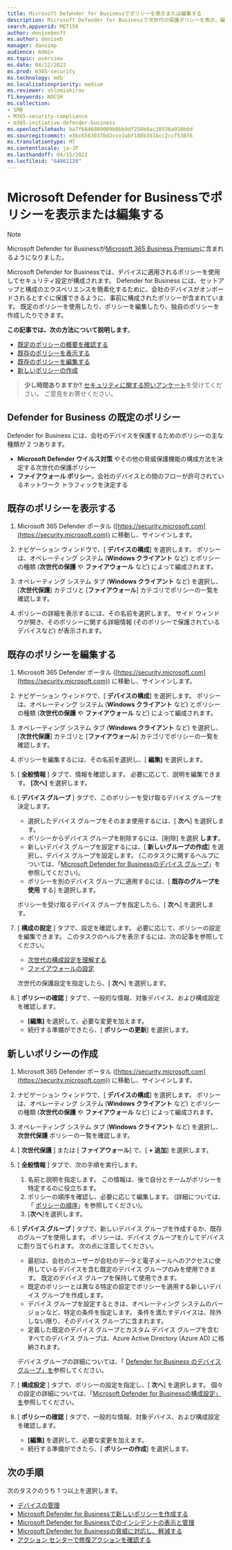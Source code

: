 ```yaml
---
title: Microsoft Defender for Businessでポリシーを表示または編集する
description: Microsoft Defender for Businessで次世代の保護ポリシーを表示、編集、作成、削除する方法について説明します
search.appverid: MET150
author: denisebmsft
ms.author: deniseb
manager: dansimp
audience: Admin
ms.topic: overview
ms.date: 04/12/2022
ms.prod: m365-security
ms.technology: mdb
ms.localizationpriority: medium
ms.reviewer: shlomiakirav
f1.keywords: NOCSH
ms.collection:
- SMB
- M365-security-compliance
- m365-initiative-defender-business
ms.openlocfilehash: ba7f6846809009b8bb9df258b8ac18536a910b6d
ms.sourcegitcommit: e3bc6563037bd2cce2abf108b3d1bcc2ccf538f6
ms.translationtype: MT
ms.contentlocale: ja-JP
ms.lasthandoff: 04/15/2022
ms.locfileid: "64862128"
---
```

# <a name="view-or-edit-policies-in-microsoft-defender-for-business"></a>Microsoft Defender for Businessでポリシーを表示または編集する

> [!NOTE]
> Microsoft Defender for Businessが[Microsoft 365 Business Premium](../../business-premium/index.md)に含まれるようになりました。 

Microsoft Defender for Businessでは、デバイスに適用されるポリシーを使用してセキュリティ設定が構成されます。 Defender for Business には、セットアップと構成のエクスペリエンスを簡素化するために、会社のデバイスがオンボードされるとすぐに保護できるように、事前に構成されたポリシーが含まれています。 既定のポリシーを使用したり、ポリシーを編集したり、独自のポリシーを作成したりできます。

**この記事では、次の方法について説明します**。

- [既定のポリシーの概要を確認する](#default-policies-in-defender-for-business)
- [既存のポリシーを表示する](#view-your-existing-policies)
- [既存のポリシーを編集する](#edit-an-existing-policy)
- [新しいポリシーの作成](#create-a-new-policy)

>
> **少し時間ありますか?**
> <a href="https://microsoft.qualtrics.com/jfe/form/SV_0JPjTPHGEWTQr4y" target="_blank">セキュリティに関する短いアンケート</a>を受けてください。 ご意見をお寄せください。
>

## <a name="default-policies-in-defender-for-business"></a>Defender for Business の既定のポリシー

Defender for Business には、会社のデバイスを保護するためのポリシーの主な種類が 2 つあります。

- **Microsoft Defender ウイルス対策** やその他の脅威保護機能の構成方法を決定する次世代の保護ポリシー
- **ファイアウォール ポリシー**。会社のデバイスとの間のフローが許可されているネットワーク トラフィックを決定する


## <a name="view-your-existing-policies"></a>既存のポリシーを表示する

1. Microsoft 365 Defender ポータル ([https://security.microsoft.com](https://security.microsoft.com)) に移動し、サインインします。 

2. ナビゲーション ウィンドウで、[ **デバイスの構成**] を選択します。 ポリシーは、オペレーティング システム (**Windows クライアント** など) とポリシーの種類 (**次世代の保護** や **ファイアウォール** など) によって編成されます。 

3. オペレーティング システム タブ (**Windows クライアント** など) を選択し、[**次世代保護**] カテゴリと [**ファイアウォール**] カテゴリでポリシーの一覧を確認します。 

4. ポリシーの詳細を表示するには、その名前を選択します。 サイド ウィンドウが開き、そのポリシーに関する詳細情報 (そのポリシーで保護されているデバイスなど) が表示されます。

## <a name="edit-an-existing-policy"></a>既存のポリシーを編集する

1. Microsoft 365 Defender ポータル ([https://security.microsoft.com](https://security.microsoft.com)) に移動し、サインインします。 

2. ナビゲーション ウィンドウで、[ **デバイスの構成**] を選択します。 ポリシーは、オペレーティング システム (**Windows クライアント** など) とポリシーの種類 (**次世代の保護** や **ファイアウォール** など) によって編成されます。 

3. オペレーティング システム タブ (**Windows クライアント** など) を選択し、[**次世代保護**] カテゴリと [**ファイアウォール**] カテゴリでポリシーの一覧を確認します。 

4. ポリシーを編集するには、その名前を選択し、[ **編集]** を選択します。

5. [ **全般情報** ] タブで、情報を確認します。 必要に応じて、説明を編集できます。 **[次へ]** を選択します。

6. [ **デバイス グループ** ] タブで、このポリシーを受け取るデバイス グループを決定します。  

   - 選択したデバイス グループをそのまま使用するには、[ **次へ**] を選択します。
   - ポリシーからデバイス グループを削除するには、[削除] を選択 **します**。
   - 新しいデバイス グループを設定するには、[ **新しいグループの作成**] を選択し、デバイス グループを設定します。 (このタスクに関するヘルプについては、「[Microsoft Defender for Businessのデバイス グループ](mdb-create-edit-device-groups.md)」を参照してください)。
   - ポリシーを別のデバイス グループに適用するには、[ **既存のグループを使用** する] を選択します。

   ポリシーを受け取るデバイス グループを指定したら、[ **次へ**] を選択します。

7. [ **構成の設定** ] タブで、設定を確認します。 必要に応じて、ポリシーの設定を編集できます。 このタスクのヘルプを表示するには、次の記事を参照してください。 

   - [次世代の構成設定を理解する](mdb-next-gen-configuration-settings.md)   
   - [ファイアウォールの設定](mdb-firewall.md)

   次世代の保護設定を指定したら、[ **次へ**] を選択します。

8. [ **ポリシーの確認** ] タブで、一般的な情報、対象デバイス、および構成設定を確認します。 

   - **[編集]** を選択して、必要な変更を加えます。
   - 続行する準備ができたら、[ **ポリシーの更新**] を選択します。

## <a name="create-a-new-policy"></a>新しいポリシーの作成

1. Microsoft 365 Defender ポータル ([https://security.microsoft.com](https://security.microsoft.com)) に移動し、サインインします。 

2. ナビゲーション ウィンドウで、[ **デバイスの構成**] を選択します。 ポリシーは、オペレーティング システム (**Windows クライアント** など) とポリシーの種類 (**次世代の保護** や **ファイアウォール** など) によって編成されます。 

3. オペレーティング システム タブ (**Windows クライアント** など) を選択し、**次世代保護** ポリシーの一覧を確認します。 

4. [ **次世代保護** ] または [ **ファイアウォール**] で、[ **+ 追加**] を選択します。

5. [ **全般情報** ] タブで、次の手順を実行します。

   1. 名前と説明を指定します。 この情報は、後で自分とチームがポリシーを特定するのに役立ちます。
   2. ポリシーの順序を確認し、必要に応じて編集します。 (詳細については、「 [ポリシーの順序](mdb-policy-order.md)」を参照してください)。
   3. [**次へ**]を選択します。 

7. [ **デバイス グループ** ] タブで、新しいデバイス グループを作成するか、既存のグループを使用します。 ポリシーは、デバイス グループを介してデバイスに割り当てられます。 次の点に注意してください。

   - 最初は、会社のユーザーが会社のデータと電子メールへのアクセスに使用しているデバイスを含む既定のデバイス グループのみを使用できます。 既定のデバイス グループを保持して使用できます。
   - 既定のポリシーとは異なる特定の設定でポリシーを適用する新しいデバイス グループを作成します。 
   - デバイス グループを設定するときは、オペレーティング システムのバージョンなど、特定の条件を指定します。 条件を満たすデバイスは、除外しない限り、そのデバイス グループに含まれます。 
   - 定義した既定のデバイス グループとカスタム デバイス グループを含むすべてのデバイス グループは、Azure Active Directory (Azure AD) に格納されます。

   デバイス グループの詳細については、「 [Defender for Business のデバイス グループ」を](mdb-create-edit-device-groups.md)参照してください。

8. [ **構成設定** ] タブで、ポリシーの設定を指定し、[ **次へ**] を選択します。 個々の設定の詳細については、「[Microsoft Defender for Businessの構成設定」を](mdb-next-gen-configuration-settings.md)参照してください。

9. [ **ポリシーの確認** ] タブで、一般的な情報、対象デバイス、および構成設定を確認します。 

   - **[編集]** を選択して、必要な変更を加えます。
   - 続行する準備ができたら、[ **ポリシーの作成**] を選択します。


## <a name="next-steps"></a>次の手順

次のタスクのうち 1 つ以上を選択します。

- [デバイスの管理](mdb-manage-devices.md)
- [Microsoft Defender for Businessで新しいポリシーを作成する](mdb-create-new-policy.md)
- [Microsoft Defender for Businessでのインシデントの表示と管理](mdb-view-manage-incidents.md)
- [Microsoft Defender for Businessの脅威に対応し、軽減する](mdb-respond-mitigate-threats.md)
- [アクション センターで修復アクションを確認する](mdb-review-remediation-actions.md)